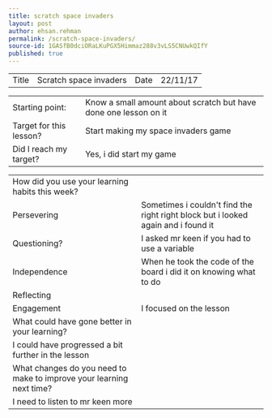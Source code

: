 ```yaml
---
title: scratch space invaders
layout: post
author: ehsan.rehman
permalink: /scratch-space-invaders/
source-id: 1GASfB0dciORaLKuPGX5Himmaz288v3vLS5CNUwkQIfY
published: true
---
```

<table>
  <tr>
    <td>Title</td>
    <td>Scratch space invaders</td>
    <td>Date</td>
    <td>22/11/17</td>
  </tr>
</table>


<table>
  <tr>
    <td>Starting point:</td>
    <td>Know a small amount about scratch but have done one lesson on it</td>
  </tr>
  <tr>
    <td>Target for this lesson?</td>
    <td>Start making my space invaders game</td>
  </tr>
  <tr>
    <td>Did I reach my target? </td>
    <td>Yes, i did start my game</td>
  </tr>
</table>


<table>
  <tr>
    <td>How did you use your learning habits this week?</td>
    <td></td>
  </tr>
  <tr>
    <td>Persevering</td>
    <td>Sometimes i couldn't find the right right block but i looked again and i found it</td>
  </tr>
  <tr>
    <td>Questioning?</td>
    <td>I asked mr keen if you had to use a variable</td>
  </tr>
  <tr>
    <td>Independence</td>
    <td>When he took the code of the board i did it on knowing what to do</td>
  </tr>
  <tr>
    <td>Reflecting</td>
    <td></td>
  </tr>
  <tr>
    <td>Engagement</td>
    <td>I focused on the lesson</td>
  </tr>
  <tr>
    <td>What could have gone better in your learning?</td>
    <td></td>
  </tr>
  <tr>
    <td>I could have progressed a bit further in the lesson</td>
    <td></td>
  </tr>
  <tr>
    <td>What changes do you need to make to improve your learning next time?</td>
    <td></td>
  </tr>
  <tr>
    <td>I need to listen to mr keen more</td>
    <td></td>
  </tr>
</table>


